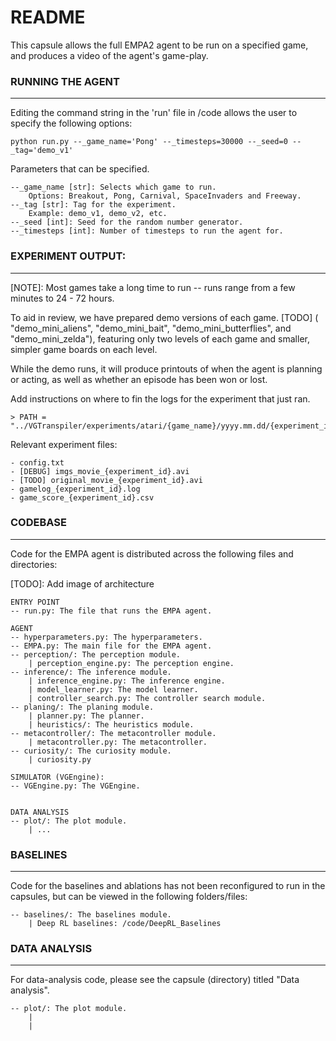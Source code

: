 # README

This capsule allows the full EMPA2 agent to be run on a specified game, and produces a video of the agent's game-play.

### RUNNING THE AGENT
---
Editing the command string in the 'run' file in /code allows the user to specify the following options:

    python run.py --_game_name='Pong' --_timesteps=30000 --_seed=0 --_tag='demo_v1'

Parameters that can be specified.

    --_game_name [str]: Selects which game to run.
        Options: Breakout, Pong, Carnival, SpaceInvaders and Freeway.
    --_tag [str]: Tag for the experiment.
        Example: demo_v1, demo_v2, etc.
    --_seed [int]: Seed for the random number generator.
    --_timesteps [int]: Number of timesteps to run the agent for.


### EXPERIMENT OUTPUT:
---

[NOTE]: Most games take a long time to run -- runs range from a few minutes to 24 - 72 hours.


To aid in review, we have prepared demo versions of each game. [TODO] ( "demo_mini_aliens", "demo_mini_bait", "demo_mini_butterflies", and "demo_mini_zelda"), featuring only two levels of each game and smaller, simpler game boards on each level.

While the demo runs, it will produce printouts of when the agent is planning or acting, as well as whether an episode has been won or lost.

Add instructions on where to fin the logs for the experiment that just ran.

    > PATH = "../VGTranspiler/experiments/atari/{game_name}/yyyy.mm.dd/{experiment_id}/{all_experiment_files}"

Relevant experiment files:

    - config.txt
    - [DEBUG] imgs_movie_{experiment_id}.avi
    - [TODO] original_movie_{experiment_id}.avi
    - gamelog_{experiment_id}.log
    - game_score_{experiment_id}.csv


### CODEBASE
---
Code for the EMPA agent is distributed across the following files and directories:

[TODO]: Add image of architecture

    ENTRY POINT
    -- run.py: The file that runs the EMPA agent.

    AGENT
    -- hyperparameters.py: The hyperparameters.
    -- EMPA.py: The main file for the EMPA agent.
    -- perception/: The perception module.
        | perception_engine.py: The perception engine.
    -- inference/: The inference module.
        | inference_engine.py: The inference engine.
        | model_learner.py: The model learner.
        | controller_search.py: The controller search module.
    -- planing/: The planing module.
        | planner.py: The planner.
        | heuristics/: The heuristics module.
    -- metacontroller/: The metacontroller module.
        | metacontroller.py: The metacontroller.
    -- curiosity/: The curiosity module.
        | curiosity.py

    SIMULATOR (VGEngine):
    -- VGEngine.py: The VGEngine.


    DATA ANALYSIS
    -- plot/: The plot module.
        | ...


### BASELINES
---
Code for the baselines and ablations has not been reconfigured to run in the capsules, but can be viewed in the following folders/files:

    -- baselines/: The baselines module.
        | Deep RL baselines: /code/DeepRL_Baselines


### DATA ANALYSIS
---
For data-analysis code, please see the capsule (directory) titled "Data analysis".

    -- plot/: The plot module.
        |
        |